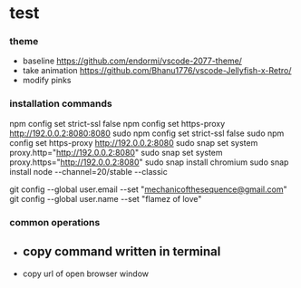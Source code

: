 # test

### theme

- baseline https://github.com/endormi/vscode-2077-theme/
- take animation https://github.com/Bhanu1776/vscode-Jellyfish-x-Retro/
- modify pinks


### installation commands

npm config set strict-ssl false
npm config set https-proxy http://192.0.0.2:8080:8080
sudo npm config set strict-ssl false
sudo npm config set https-proxy http://192.0.0.2:8080
sudo snap set system proxy.http="http://192.0.0.2:8080"
sudo snap set system proxy.https="http://192.0.0.2:8080"
sudo snap install chromium
sudo snap install node --channel=20/stable --classic

git config --global user.email --set "mechanicofthesequence@gmail.com"
git config --global user.name --set "flamez of love"

### common operations

- copy command written in terminal
  - 
- copy url of open browser window
